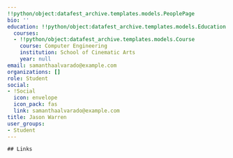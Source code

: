 ```yaml
---
!!python/object:datafest_archive.templates.models.PeoplePage
bio: ''
education: !!python/object:datafest_archive.templates.models.Education
  courses:
  - !!python/object:datafest_archive.templates.models.Course
    course: Computer Engineering
    institution: School of Cinematic Arts
    year: null
email: samanthaalvarado@example.com
organizations: []
role: Student
social:
- !Social
  icon: envelope
  icon_pack: fas
  link: samanthaalvarado@example.com
title: Jason Warren
user_groups:
- Student
---
```


    ## Links
    
